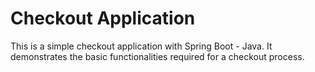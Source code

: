 # Checkout Application

This is a simple checkout application with Spring Boot - Java. It demonstrates the basic functionalities required for a checkout process.
